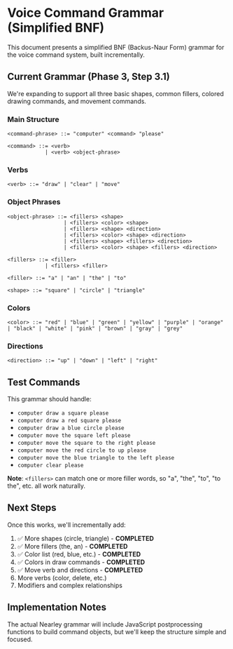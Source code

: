 # Voice Command Grammar (Simplified BNF)

This document presents a simplified BNF (Backus-Naur Form) grammar for the voice command system, built incrementally.

## Current Grammar (Phase 3, Step 3.1)

We're expanding to support all three basic shapes, common fillers, colored drawing commands, and movement commands.

### Main Structure
```bnf
<command-phrase> ::= "computer" <command> "please"

<command> ::= <verb>
            | <verb> <object-phrase>
```

### Verbs
```bnf
<verb> ::= "draw" | "clear" | "move"
```

### Object Phrases
```bnf
<object-phrase> ::= <fillers> <shape>
                  | <fillers> <color> <shape>
                  | <fillers> <shape> <direction>
                  | <fillers> <color> <shape> <direction>
                  | <fillers> <shape> <fillers> <direction>
                  | <fillers> <color> <shape> <fillers> <direction>

<fillers> ::= <filler>
            | <fillers> <filler>

<filler> ::= "a" | "an" | "the" | "to"

<shape> ::= "square" | "circle" | "triangle"
```

### Colors
```bnf
<color> ::= "red" | "blue" | "green" | "yellow" | "purple" | "orange" | "black" | "white" | "pink" | "brown" | "gray" | "grey"
```

### Directions
```bnf
<direction> ::= "up" | "down" | "left" | "right"
```

## Test Commands

This grammar should handle:
- `computer draw a square please`
- `computer draw a red square please`
- `computer draw a blue circle please`
- `computer move the square left please`
- `computer move the square to the right please`
- `computer move the red circle to up please`
- `computer move the blue triangle to the left please`
- `computer clear please`

**Note**: `<fillers>` can match one or more filler words, so "a", "the", "to", "to the", etc. all work naturally.

## Next Steps

Once this works, we'll incrementally add:
1. ✅ More shapes (circle, triangle) - **COMPLETED**
2. ✅ More fillers (the, an) - **COMPLETED**
3. ✅ Color list (red, blue, etc.) - **COMPLETED**
4. ✅ Colors in draw commands - **COMPLETED**
5. ✅ Move verb and directions - **COMPLETED**
6. More verbs (color, delete, etc.)
7. Modifiers and complex relationships

## Implementation Notes

The actual Nearley grammar will include JavaScript postprocessing functions to build command objects, but we'll keep the structure simple and focused.